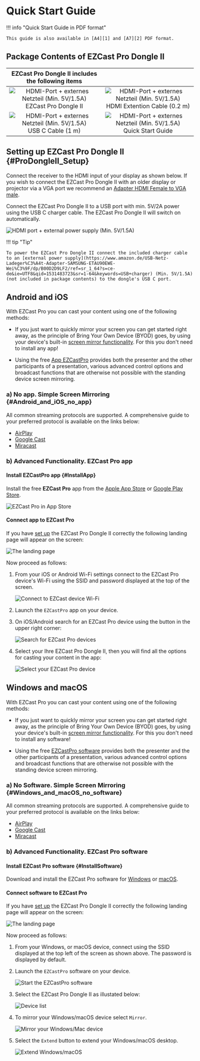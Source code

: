 # Quick Start Guide

!!! info "Quick Start Guide in PDF format"
	
	This guide is also available in [A4][1] and [A7][2] PDF format.

  [1]: https://download.stueber.de/doc/de/ezcastpro/schnellstartanleitungen/A4_DongleII.pdf
  [2]: https://download.stueber.de/doc/de/ezcastpro/schnellstartanleitungen/A7_DongleII.pdf

## Package Contents of EZCast Pro Dongle II

| EZCast Pro Dongle II includes the following items |   |
| :----: | :----: |
| ![HDMI-Port + externes Netzteil (Min. 5V/1.5A)](/assets/img/Contents.D10.png)<br>EZCast Pro Dongle II | ![HDMI-Port + externes Netzteil (Min. 5V/1.5A)](/assets/img/Contents_HDMI.Extension.png) <br>HDMI Extention Cable (0.2 m) |
| ![HDMI-Port + externes Netzteil (Min. 5V/1.5A)](/assets/img/Contents_USBC.png)<br>USB C Cable (1 m) | ![HDMI-Port + externes Netzteil (Min. 5V/1.5A)](/assets/img/Contents.QSG.png)<br>Quick Start Guide |


## Setting up EZCast Pro Dongle II {#ProDongleII_Setup}

Connect the receiver to the HDMI input of your display as shown below. If you wish to connect the EZCast Pro Dongle II with an older display or projector via a VGA port we recommend an [Adapter HDMI Female to VGA male](optimize.md#female-hdmi-to-male-vga-adapter). 

Connect the EZCast Pro Dongle II to a USB port with min. 5V/2A power using the USB C charger cable. The EZCast Pro Dongle II will switch on automatically. 

![HDMI port + external power supply (Min. 5V/1.5A)](/assets/img/plugin_HDMI1.5A.jpg)

!!! tip "Tip"
    
	To power the EZCast Pro Dongle II connect the included charger cable to an [external power supply](https://www.amazon.de/USB-Netz-Ladeger%C3%A4t-Adapter-SAMSUNG-ETAU90EWE-Wei%C3%9F/dp/B00D2D9LF2/ref=sr_1_64?s=ce-de&ie=UTF8&qid=1531483723&sr=1-64&keywords=USB+charger) (Min. 5V/1.5A) (not included in package contents) to the dongle's USB C port. 

## Android and iOS

With EZCast Pro you can cast your content using one of the following methods:

* If you just want to quickly mirror your screen you can get started right away, as the principle of Bring Your Own Device (BYOD) goes, by using your device's built-in [screen mirror functionality](#Android_and_iOS_no_app). For this you don't need to install any app!

* Using the free [App EZCastPro](#InstallApp) provides both the presenter and the other participants of a presentation, various advanced control options and broadcast functions that are otherwise not possible with the standing device screen mirroring.

### a) No app. Simple Screen Mirroring {#Android_and_iOS_no_app}

All common streaming protocols are supported. A comprehensive guide to your preferred protocol is available on the links below:

* [AirPlay](airplay.md)
* [Google Cast](chromecast.md)
* [Miracast](miracast.md)

### b) Advanced Functionality. EZCast Pro app

#### Install EZCastPro app {#InstallApp}

Install the free **EZCast Pro** app from the [Apple App Store](https://apps.apple.com/app/ezcast-pro/id897830705) or [Google Play Store](https://play.google.com/store/apps/details?id=com.actionsmicro.ezcastpro).

![EZCast Pro in App Store](/assets/img/EZCastProAppStore.png)

#### Connect app to EZCast Pro

If you have [set up](#ProDongleII_Setup) the EZCast Pro Dongle II correctly the following landing page will appear on the screen:

![The landing page](/assets/img/ProIIDongle_landingpage.png)

Now proceed as follows:

1.  From your iOS or Android Wi-Fi settings connect to the EZCast Pro device's Wi-Fi using the SSID and password displayed at the top of the screen.

	![Connect to EZCast device Wi-Fi](/assets/img/EZCastProAppConnect_WiFi.png)

2.  Launch the `EZCastPro` app on your device.

3.  On iOS/Android search for an EZCast Pro device using the button in the upper right corner:

	![Search for EZCast Pro devices](/assets/img/Device-list.png)

4.  Select your Ihre EZCast Pro Dongle II, then you will find all the options for casting your content in the app:

    ![Select your EZCast Pro device](/assets/img/select-device.png)

## Windows and macOS

With EZCast Pro you can cast your content using one of the following methods:

* If you just want to quickly mirror your screen you can get started right away, as the principle of Bring Your Own Device (BYOD) goes, by using your device's built-in [screen mirror functionality](#Windows_and_macOS_no_software). For this you don't need to install any software!

* Using the free [EZCastPro software](#InstallSoftware) provides both the presenter and the other participants of a presentation, various advanced control options and broadcast functions that are otherwise not possible with the standing device screen mirroring.

### a) No Software. Simple Screen Mirroring {#Windows_and_macOS_no_software}

All common streaming protocols are supported. A comprehensive guide to your preferred protocol is available on the links below:

* [AirPlay](airplay.md)
* [Google Cast](chromecast.md)
* [Miracast](miracast.md)

### b) Advanced Functionality. EZCast Pro software

#### Install EZCast Pro software {#InstallSoftware}

Download and install the EZCast Pro software for [Windows](https://www.ezcast.com/app/ezcast/pro/windows) or [macOS](https://www.ezcast.com/app/ezcast/pro/macos).

#### Connect software to EZCast Pro

If you have [set up](#ProDongleII_Setup) the EZCast Pro Dongle II correctly the following landing page will appear on the screen:

![The landing page](/assets/img/ProIIDongle_landingpage.png)

Now proceed as follows:

1.  From your Windows, or macOS device, connect using the SSID displayed at the top left of the screen as shown above. The password is displayed by default.

2.  Launch the `EZCastPro` software on your device.

    ![Start the EZCastPro software](/assets/img/EZCastPro_Start_Software.png)

3.  Select the EZCast Pro Dongle II as illustated below:

    ![Device list](/assets/img/mac-windows_device-list.png)

4.  To mirror your Windows/macOS device select `Mirror`.

    ![Mirror your Windows/Mac device](/assets/img/mac-windows_mirror.png)

5.  Select the `Extend` button to extend your Windows/macOS desktop.

    ![Extend Windows/macOS](/assets/img/mac-windows_extend.png)



